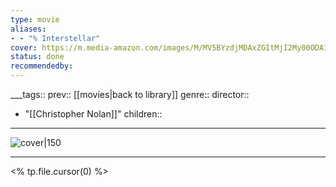 ```yaml
---
type: movie
aliases:
- - "% Interstellar"
cover: https://m.media-amazon.com/images/M/MV5BYzdjMDAxZGItMjI2My00ODA1LTlkNzItOWFjMDU5ZDJlYWY3XkEyXkFqcGc@._V1_SX300.jpg
status: done
recommendedby:
---
```

___tags:: prev:: [[movies|back to library]]
genre::
director:: 
  - "[[Christopher Nolan]]"
children::
___
![cover|150](https://m.media-amazon.com/images/M/MV5BYzdjMDAxZGItMjI2My00ODA1LTlkNzItOWFjMDU5ZDJlYWY3XkEyXkFqcGc@._V1_SX300.jpg)
___
<% tp.file.cursor(0) %>
